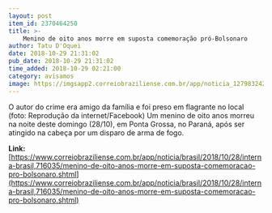 ```yaml
---
layout: post
item_id: 2370464250
title: >-
    Menino de oito anos morre em suposta comemoração pró-Bolsonaro
author: Tatu D'Oquei
date: 2018-10-29 21:31:02
pub_date: 2018-10-29 21:31:02
time_added: 2018-10-29 02:21:00
category: avisamos
image: https://imgsapp2.correiobraziliense.com.br/app/noticia_127983242361/2018/10/28/716035/20181028232413131542e.jpg
---
```


O autor do crime era amigo da família e foi preso em flagrante no local (foto: Reprodução da internet/Facebook) Um menino de oito anos morreu na noite deste domingo (28/10), em Ponta Grossa, no Paraná, após ser atingido na cabeça por um disparo de arma de fogo.

**Link:** [https://www.correiobraziliense.com.br/app/noticia/brasil/2018/10/28/interna-brasil,716035/menino-de-oito-anos-morre-em-suposta-comemoracao-pro-bolsonaro.shtml](https://www.correiobraziliense.com.br/app/noticia/brasil/2018/10/28/interna-brasil,716035/menino-de-oito-anos-morre-em-suposta-comemoracao-pro-bolsonaro.shtml)

